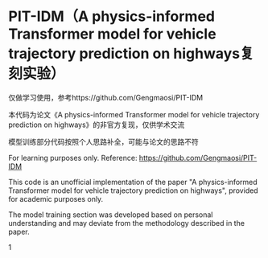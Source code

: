 # PIT-IDM（A physics-informed Transformer model for vehicle trajectory prediction on highways复刻实验）
仅做学习使用，参考https://github.com/Gengmaosi/PIT-IDM 

本代码为论文《A physics-informed Transformer model for vehicle trajectory prediction on highways》的非官方复现，仅供学术交流

模型训练部分代码按照个人思路补全，可能与论文的思路不符

For learning purposes only. Reference: https://github.com/Gengmaosi/PIT-IDM

This code is an ​unofficial implementation of the paper "A physics-informed Transformer model for vehicle trajectory prediction on highways", provided ​for academic purposes only.

The model training section was developed based on personal understanding and ​may deviate from the methodology described in the paper.


1
